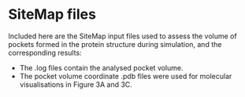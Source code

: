 # SiteMap files

Included here are the SiteMap input files used to assess the volume of pockets formed in the protein structure during simulation, and the corresponding results:
- The .log files contain the analysed pocket volume.
- The pocket volume coordinate .pdb files were used for molecular visualisations in Figure 3A and 3C.
